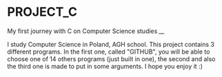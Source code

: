 # PROJECT_C
My first journey with C on Computer Science studies *__*

I study Computer Science in Poland, AGH school. This project contains 3 different programs. In the first one, called "GITHUB", you will be able to 
choose one of 14 others programs (just built in one), the second and also the third one is made to put in some arguments. 
I hope you enjoy it :)
